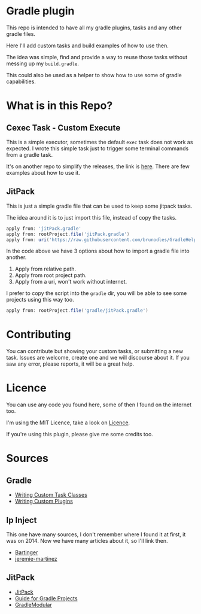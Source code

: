 # Gradle plugin

This repo is intended to have all my gradle plugins, tasks and any other gradle files.

Here I'll add custom tasks and build examples of how to use then.

The idea was simple, find and provide a way to reuse those tasks without messing up my `build.gradle`.

This could also be used as a helper to show how to use some of gradle capabilities.

# What is in this Repo?

## Cexec Task - Custom Execute

This is a simple executor, sometimes the default `exec` task does not work as expected.
I wrote this simple task just to trigger some terminal commands from a gradle task.

It's on another repo to simplify the releases, the link is [here](https://github.com/brunodles/cexec).
There are few examples about how to use it.

## JitPack

This is just a simple gradle file that can be used to keep some jitpack tasks.

The idea around it is to just import this file, instead of copy the tasks.

```gradle
apply from: 'jitPack.gradle'
apply from: rootProject.file('jitPack.gradle')
apply from: uri('https://raw.githubusercontent.com/brunodles/GradleHelpers/master/jitpack/jitPack.gradle')
```

In the code above we have 3 options about how to import a gradle file into another.

1. Apply from relative path.
2. Apply from root project path.
3. Apply from a uri, won't work without internet.

I prefer to copy the script into the `gradle` dir, you will be able to see some projects using this way too.

```gradle
apply from: rootProject.file('gradle/jitPack.gradle')
```

# Contributing

You can contribute but showing your custom tasks, or submitting a new task.
Issues are welcome, create one and we will discourse about it.
If you saw any error, please reports, it will be a great help.

# Licence
You can use any code you found here, some of then I found on the internet too.

I'm using the MIT Licence, take a look on [Licence](LICENCE.md).

If you're using this plugin, please give me some credits too.

# Sources

## Gradle
* [Writing Custom Task Classes](https://docs.gradle.org/current/userguide/custom_tasks.html)
* [Writing Custom Plugins](https://docs.gradle.org/current/userguide/custom_plugins.html)

## Ip Inject
This one have many sources, I don't remember where I found it at first, it was on 2014.
Now we have many articles about it, so I'll link then.
* [Bartinger](http://bartinger.at/inject-dynamic-host-ip-address-with-gradle/)
* [jeremie-martinez](http://jeremie-martinez.com/2015/05/05/inject-host-gradle/)

## JitPack
* [JitPack](https://jitpack.io/)
* [Guide for Gradle Projects](https://jitpack.io/docs/BUILDING/#gradle-projects)
* [GradleModular](https://github.com/jitpack/gradle-modular)